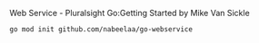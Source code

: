 Web Service - Pluralsight Go:Getting Started by Mike Van Sickle

`go mod init github.com/nabeelaa/go-webservice`